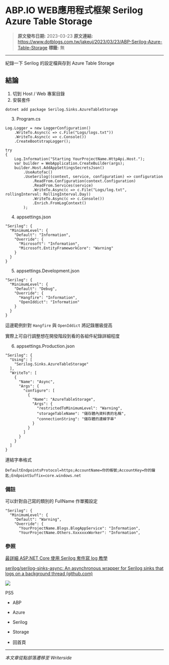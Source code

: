 # ABP.IO WEB應用程式框架 Serilog Azure Table Storage

> **原文發布日期:** 2023-03-23
> **原文連結:** https://www.dotblogs.com.tw/jakeuj/2023/03/23/ABP-Serilog-Azure-Table-Storage
> **標籤:** 無

---

紀錄一下 Serilog 的設定檔與存到 Azure Table Storage

## 結論

1. 切到 Host / Web 專案目錄
2. 安裝套件

```
dotnet add package Serilog.Sinks.AzureTableStorage
```

     3. Program.cs

```
Log.Logger = new LoggerConfiguration()
    .WriteTo.Async(c => c.File("Logs/logs.txt"))
    .WriteTo.Async(c => c.Console())
    .CreateBootstrapLogger();

try
{
    Log.Information("Starting YourProjectName.HttpApi.Host.");
    var builder = WebApplication.CreateBuilder(args);
    builder.Host.AddAppSettingsSecretsJson()
        .UseAutofac()
        .UseSerilog((context, service, configuration) => configuration
            .ReadFrom.Configuration(context.Configuration)
            .ReadFrom.Services(service)
            .WriteTo.Async(c => c.File("Logs/log.txt", rollingInterval: RollingInterval.Day))
            .WriteTo.Async(c => c.Console())
            .Enrich.FromLogContext()
        );
```

     4. appsettings.json

```
"Serilog": {
  "MinimumLevel": {
    "Default": "Information",
    "Override": {
      "Microsoft": "Information",
      "Microsoft.EntityFrameworkCore": "Warning"
    }
  }
}
```

     5. appsettings.Development.json

```
"Serilog": {
  "MinimumLevel": {
    "Default": "Debug",
    "Override": {
      "Hangfire": "Information",
      "OpenIddict": "Information"
    }
  }
}
```

這邊範例針對 `Hangfire` 與 `OpenIddict` 將記錄層級提高

實際上可自行調整想在開發階段到看的各組件紀錄詳細程度

     6. appsettings.Production.json

```
"Serilog": {
  "Using": [
    "Serilog.Sinks.AzureTableStorage"
  ],
  "WriteTo": [
    {
      "Name": "Async",
      "Args": {
        "configure": [
          {
            "Name": "AzureTableStorage",
            "Args": {
              "restrictedToMinimumLevel": "Warning",
              "storageTableName": "儲存體內資料表的名稱",
              "connectionString": "儲存體的連線字串"
            }
          }
        ]
      }
    }
  ]
}
```

連結字串格式

`DefaultEndpointsProtocol=https;AccountName=你的帳號;AccountKey=你的鑰匙;EndpointSuffix=core.windows.net`

### 備註

可以針對自己寫的類別的 FullName 作單獨設定

```
"Serilog": {
  "MinimumLevel": {
    "Default": "Warning",
    "Override": {
      "YourProjectName.Blogs.BlogAppService": "Information",
      "YourProjectName.Others.XxxxxxxWorker": "Information",
```

### 參照

[最詳細 ASP.NET Core 使用 Serilog 套件寫 log 教學](https://www.ruyut.com/2022/09/aspnet-core-serilog.html)

[serilog/serilog-sinks-async: An asynchronous wrapper for Serilog sinks that logs on a background thread (github.com)](https://github.com/serilog/serilog-sinks-async#xml-appsettings-and-json-configuration)

![](https://card.psnprofiles.com/1/jakeuj.png)

PS5

* ABP
* Azure
* Serilog
* Storage

* 回首頁

---

*本文章從點部落遷移至 Writerside*
